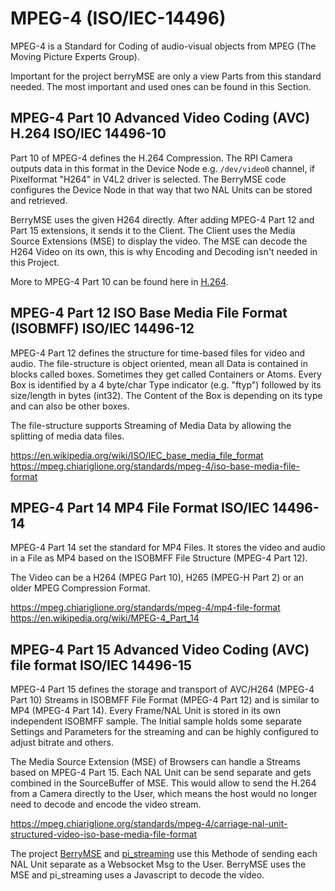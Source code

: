 # MPEG-4 (ISO/IEC-14496)

MPEG-4 is a Standard for Coding of audio-visual objects from MPEG (The Moving Picture Experts Group).

Important for the project berryMSE are only a view Parts from this standard needed. The most important and used ones can be found in this Section.


## MPEG-4 Part 10 Advanced Video Coding (AVC) H.264 ISO/IEC 14496-10

Part 10 of MPEG-4 defines the H.264 Compression. The RPI Camera outputs data in this format in the Device Node e.g. ``/dev/video0`` channel, if Pixelformat "H264" in V4L2 driver is selected. The BerryMSE code configures the Device Node in that way that two NAL Units can be stored and retrieved.

BerryMSE uses the given H264 directly. After adding MPEG-4 Part 12 and Part 15 extensions, it sends it to the Client. The Client uses the Media Source Extensions (MSE) to display the video. The MSE can decode the H264 Video on its own, this is why Encoding and Decoding isn't needed in this Project.

More to MPEG-4 Part 10 can be found here in [H.264](h264.md).


## MPEG-4 Part 12 ISO Base Media File Format (ISOBMFF) ISO/IEC 14496-12

MPEG-4 Part 12 defines the structure for time-based files for video and audio.
The file-structure is object oriented, mean all Data is contained in blocks called boxes. Sometimes they get called Containers or Atoms. Every Box is identified by a 4 byte/char Type indicator (e.g. "ftyp") followed by its size/length in bytes (int32). The Content of the Box is depending on its type and can also be other boxes.

The file-structure supports Streaming of Media Data by allowing the splitting of media data files.

https://en.wikipedia.org/wiki/ISO/IEC_base_media_file_format
https://mpeg.chiariglione.org/standards/mpeg-4/iso-base-media-file-format

## MPEG-4 Part 14 MP4 File Format ISO/IEC 14496-14

MPEG-4 Part 14 set the standard for MP4 Files. It stores the video and audio in a File as MP4 based on the ISOBMFF File Structure (MPEG-4 Part 12).

The Video can be a H264 (MPEG Part 10), H265 (MPEG-H Part 2) or an older MPEG Compression Format.

https://mpeg.chiariglione.org/standards/mpeg-4/mp4-file-format
https://en.wikipedia.org/wiki/MPEG-4_Part_14

## MPEG-4 Part 15 Advanced Video Coding (AVC) file format ISO/IEC 14496-15

MPEG-4 Part 15 defines the storage and transport of AVC/H264 (MPEG-4 Part 10) Streams in ISOBMFF File Format (MPEG-4 Part 12) and is similar to MP4 (MPEG-4 Part 14).
Every Frame/NAL Unit is stored in its own independent ISOBMFF sample. The Initial sample holds some separate Settings and Parameters for the streaming and can be highly configured to adjust bitrate and others.

The Media Source Extension (MSE) of Browsers can handle a Streams based on MPEG-4 Part 15. Each NAL Unit can be send separate and gets combined in the SourceBuffer of MSE. This would allow to send the H.264 from a Camera directly to the User, which means the host would no longer need to decode and encode the video stream.

https://mpeg.chiariglione.org/standards/mpeg-4/carriage-nal-unit-structured-video-iso-base-media-file-format

The project [BerryMSE](https://github.com/thinkski/berrymse) and [pi_streaming](https://www.codeinsideout.com/blog/pi/stream-picamera-h264/) use this Methode of sending each NAL Unit separate as a Websocket Msg to the User. BerryMSE uses the MSE and pi_streaming uses a Javascript to decode the video.
